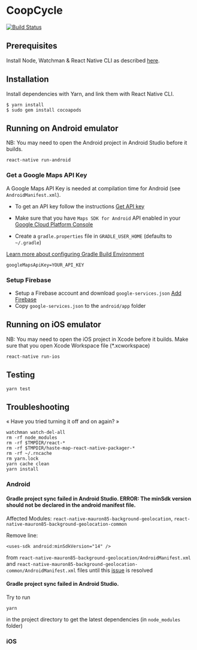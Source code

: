 CoopCycle
=========

[![Build Status](https://travis-ci.org/coopcycle/coopcycle-app.svg?branch=master)](https://travis-ci.org/coopcycle/coopcycle-app)

Prerequisites
-------------

Install Node, Watchman & React Native CLI as described [here](https://facebook.github.io/react-native/docs/getting-started.html).

Installation
------------

Install dependencies with Yarn, and link them with React Native CLI.

```
$ yarn install
$ sudo gem install cocoapods
```

Running on Android emulator
-----------------------

NB: You may need to open the Android project in Android Studio before it builds.
```
react-native run-android
```

### Get a Google Maps API Key

A Google Maps API Key is needed at compilation time for Android (see `AndroidManifest.xml`).

* To get an API key follow the instructions [Get API key](https://developers.google.com/maps/documentation/android-sdk/signup)

* Make sure that you have `Maps SDK for Android` API enabled in your [Google Cloud Platform Console](https://console.cloud.google.com/google/maps-apis)

* Create a `gradle.properties` file in `GRADLE_USER_HOME` (defaults to `~/.gradle`)

[Learn more about configuring Gradle Build Environment](https://docs.gradle.org/current/userguide/build_environment.html)

```
googleMapsApiKey=YOUR_API_KEY
```

### Setup Firebase

* Setup a Firebase account and download `google-services.json` [Add Firebase](https://firebase.google.com/docs/android/setup)
* Copy `google-services.json` to the `android/app` folder


Running on iOS emulator
-----------------------

NB: You may need to open the iOS project in Xcode before it builds. Make sure that you open Xcode Workspace file (*.xcworkspace) 

```
react-native run-ios
```

Testing
---------------

```
yarn test
```

Troubleshooting
---------------

« Have you tried turning it off and on again? »

```
watchman watch-del-all
rm -rf node_modules
rm -rf $TMPDIR/react-*
rm -rf $TMPDIR/haste-map-react-native-packager-*
rm -rf ~/.rncache
rm yarn.lock
yarn cache clean
yarn install
```

### Android

#### Gradle project sync failed in Android Studio. ERROR: The minSdk version should not be declared in the android manifest file.
Affected Modules: `react-native-mauron85-background-geolocation`, `react-native-mauron85-background-geolocation-common`

Remove line:
```
<uses-sdk android:minSdkVersion="14" />
```
from `react-native-mauron85-background-geolocation/AndroidManifest.xml` and `react-native-mauron85-background-geolocation-common/AndroidManifest.xml` files until this [issue](https://github.com/mauron85/react-native-background-geolocation/issues/357) is resolved

#### Gradle project sync failed in Android Studio. 
Try to run
```
yarn
```
in the project directory to get the latest dependencies (in `node_modules` folder)

### iOS

